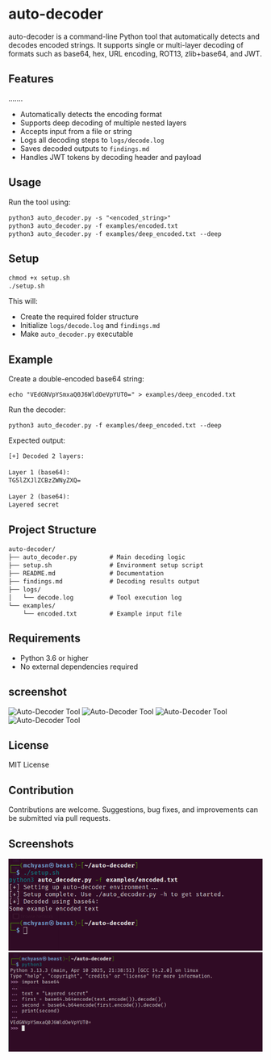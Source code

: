 # auto-decoder

auto-decoder is a command-line Python tool that automatically detects and decodes encoded strings. It supports single or multi-layer decoding of formats such as base64, hex, URL encoding, ROT13, zlib+base64, and JWT.

## Features
.......
- Automatically detects the encoding format
- Supports deep decoding of multiple nested layers
- Accepts input from a file or string
- Logs all decoding steps to `logs/decode.log`
- Saves decoded outputs to `findings.md`
- Handles JWT tokens by decoding header and payload

## Usage

Run the tool using:

    python3 auto_decoder.py -s "<encoded_string>"
    python3 auto_decoder.py -f examples/encoded.txt
    python3 auto_decoder.py -f examples/deep_encoded.txt --deep

## Setup

    chmod +x setup.sh
    ./setup.sh

This will:

- Create the required folder structure
- Initialize `logs/decode.log` and `findings.md`
- Make `auto_decoder.py` executable

## Example

Create a double-encoded base64 string:

    echo "VEdGNVpYSmxaQ0J6WldOeVpYUT0=" > examples/deep_encoded.txt

Run the decoder:

    python3 auto_decoder.py -f examples/deep_encoded.txt --deep

Expected output:

    [+] Decoded 2 layers:

    Layer 1 (base64):
    TG5lZXJlZCBzZWNyZXQ=

    Layer 2 (base64):
    Layered secret

## Project Structure

    auto-decoder/
    ├── auto_decoder.py         # Main decoding logic
    ├── setup.sh                # Environment setup script
    ├── README.md               # Documentation
    ├── findings.md             # Decoding results output
    ├── logs/
    │   └── decode.log          # Tool execution log
    └── examples/
        └── encoded.txt         # Example input file

## Requirements

- Python 3.6 or higher
- No external dependencies required
  
## screenshot
![Auto-Decoder Tool](https://raw.githubusercontent.com/mchyasn/auto_decoder/main/screenshots/0.png)
![Auto-Decoder Tool](https://raw.githubusercontent.com/mchyasn/auto_decoder/main/screenshots/1.png)
![Auto-Decoder Tool](https://raw.githubusercontent.com/mchyasn/auto_decoder/main/screenshots/1.png)
![Auto-Decoder Tool](https://raw.githubusercontent.com/mchyasn/auto_decoder/main/screenshots/2.png)

## License

MIT License

## Contribution

Contributions are welcome. Suggestions, bug fixes, and improvements can be submitted via pull requests.

## Screenshots
![Screenshot](https://raw.githubusercontent.com/mchyasn/cybersecurity-tools/main/10-AI-ML-in-Cybersecurity/auto_decoder/screenshots/0.png)
![Screenshot](https://raw.githubusercontent.com/mchyasn/cybersecurity-tools/main/10-AI-ML-in-Cybersecurity/auto_decoder/screenshots/1.png)

